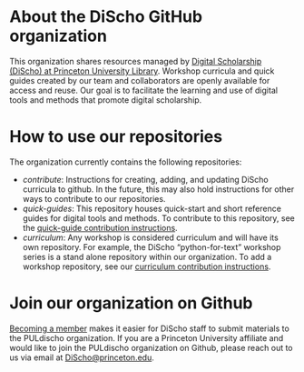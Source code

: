 # About the DiScho GitHub organization
This organization shares resources managed by [Digital Scholarship (DiScho) at Princeton University Library](https://library.princeton.edu/digital-scholarship/). Workshop curricula and quick guides created by our team and collaborators are openly available for access and reuse. Our goal is to facilitate the learning and use of digital tools and methods that promote digital scholarship. 

# How to use our repositories
The organization  currently contains the following repositories:
- *contribute*: Instructions for creating, adding, and updating DiScho curricula to github. In the future, this may also hold instructions for other ways to contribute to our repositories.
- *quick-guides*: This repository houses quick-start and short reference guides for digital tools and methods. To contribute to this repository, see the [quick-guide contribution instructions](https://github.com/PULdischo/quick-guides/blob/39581a81744404aac54fd264afb675eb5cb5d572/README.md).
- *curriculum*: Any workshop is considered curriculum and will have its own repository. For example, the DiScho “python-for-text” workshop series is a stand alone repository within our organization. To add a workshop repository, see our [curriculum contribution instructions](https://github.com/PULdischo/contribute/blob/82ca16aa3c8fda072fb1ab1df9e154909d2bc70f/contribute_workshop.md).

# Join our organization on Github
[Becoming a member](https://docs.github.com/en/organizations/managing-membership-in-your-organization/inviting-users-to-join-your-organization) makes it easier for DiScho staff to submit materials to the PULdischo organization. If you are a Princeton University affiliate and would like to join the PULdischo organization on Github, please reach out to us via email at [DiScho@princeton.edu](mailto:discho@princeton.edu).
